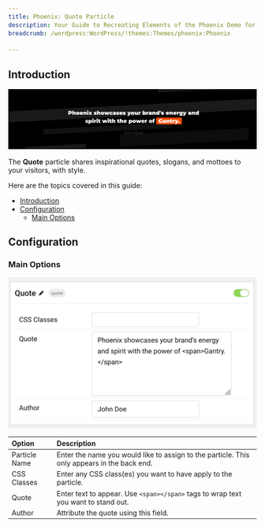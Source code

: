 ```yaml
---
title: Phoenix: Quote Particle
description: Your Guide to Recreating Elements of the Phoenix Demo for WordPress
breadcrumb: /wordpress:WordPress/!themes:Themes/phoenix:Phoenix

---
```


## Introduction

![](assets/particle_quote1.png)

The **Quote** particle shares inspirational quotes, slogans, and mottoes to your visitors, with style.

Here are the topics covered in this guide:

- [Introduction](#introduction)
- [Configuration](#configuration)
  - [Main Options](#main-options)

## Configuration

### Main Options 

![](assets/particle_quote2.png)

| Option        | Description                                                                                 |
| :------------ | :------------------------------------------------------------------------------------------ |
| Particle Name | Enter the name you would like to assign to the particle. This only appears in the back end. |
| CSS Classes   | Enter any CSS class(es) you want to have apply to the particle.                             |
| Quote         | Enter text to appear. Use `<span></span>` tags to wrap text you want to stand out.          |
| Author        | Attribute the quote using this field.                                                       |